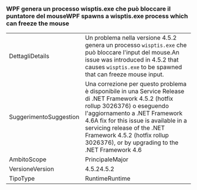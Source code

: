 ### <a name="wpf-spawns-a-wisptisexe-process-which-can-freeze-the-mouse"></a><span data-ttu-id="1340f-101">WPF genera un processo wisptis.exe che può bloccare il puntatore del mouse</span><span class="sxs-lookup"><span data-stu-id="1340f-101">WPF spawns a wisptis.exe process which can freeze the mouse</span></span>

|   |   |
|---|---|
|<span data-ttu-id="1340f-102">Dettagli</span><span class="sxs-lookup"><span data-stu-id="1340f-102">Details</span></span>|<span data-ttu-id="1340f-103">Un problema nella versione 4.5.2 genera un processo <code>wisptis.exe</code> che può bloccare l'input del mouse.</span><span class="sxs-lookup"><span data-stu-id="1340f-103">An issue was introduced in 4.5.2 that causes <code>wisptis.exe</code> to be spawned that can freeze mouse input.</span></span>|
|<span data-ttu-id="1340f-104">Suggerimento</span><span class="sxs-lookup"><span data-stu-id="1340f-104">Suggestion</span></span>|<span data-ttu-id="1340f-105">Una correzione per questo problema è disponibile in una Service Release di .NET Framework 4.5.2 (hotfix rollup 3026376) o eseguendo l'aggiornamento a .NET Framework 4.6</span><span class="sxs-lookup"><span data-stu-id="1340f-105">A fix for this issue is available in a servicing release of the .NET Framework 4.5.2 (hotfix rollup 3026376), or by upgrading to the .NET Framework 4.6</span></span>|
|<span data-ttu-id="1340f-106">Ambito</span><span class="sxs-lookup"><span data-stu-id="1340f-106">Scope</span></span>|<span data-ttu-id="1340f-107">Principale</span><span class="sxs-lookup"><span data-stu-id="1340f-107">Major</span></span>|
|<span data-ttu-id="1340f-108">Versione</span><span class="sxs-lookup"><span data-stu-id="1340f-108">Version</span></span>|<span data-ttu-id="1340f-109">4.5.2</span><span class="sxs-lookup"><span data-stu-id="1340f-109">4.5.2</span></span>|
|<span data-ttu-id="1340f-110">Tipo</span><span class="sxs-lookup"><span data-stu-id="1340f-110">Type</span></span>|<span data-ttu-id="1340f-111">Runtime</span><span class="sxs-lookup"><span data-stu-id="1340f-111">Runtime</span></span>|

